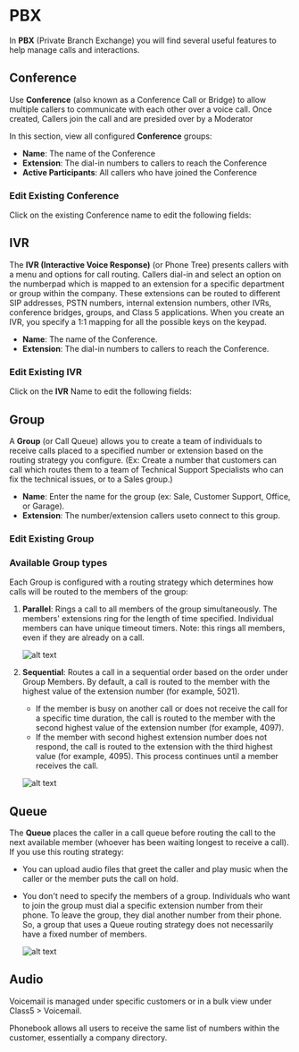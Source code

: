 # PBX
In **PBX** (Private Branch Exchange) you will find several useful features to help manage calls and interactions. 

## Conference
Use **Conference** (also known as a Conference Call or Bridge) to allow multiple callers to communicate with each other over a voice call. Once created, Callers join the call and are presided over by a Moderator

In this section, view all configured **Conference** groups:

+ **Name**: The name of the Conference
+ **Extension**: The dial-in numbers to callers to reach the Conference
+ **Active Participants**: All callers who have joined the Conference

### Edit Existing Conference
Click on the existing Conference name to edit the following fields:

## IVR
The **IVR (Interactive Voice Response)** (or Phone Tree) presents callers with a menu and options for call routing. Callers dial-in and select an option on the numberpad which is mapped to an extension for a specific department or group within the company. These extensions can be routed to different SIP addresses, PSTN numbers, internal extension numbers, other IVRs, conference bridges, groups, and Class 5 applications. When you create an IVR, you specify a 1:1 mapping for all the possible keys on the keypad.

+ **Name**: The name of the Conference.
+ **Extension**: The dial-in numbers to callers to reach the Conference.

### Edit Existing IVR
Click on the **IVR** Name to edit the following fields:

## Group
A **Group** (or Call Queue) allows you to create a team of individuals to receive calls placed to a specified number or extension based on the routing strategy you configure. (Ex: Create a number that customers can call which routes them to a team of Technical Support Specialists who can fix the technical issues, or to a Sales group.)

+ **Name**: Enter the name for the group (ex: Sale, Customer Support, Office, or Garage).
+ **Extension**: The number/extension callers useto connect to this group.

### Edit Existing Group

### Available Group types
Each Group is configured with a routing strategy which determines how calls will be routed to the members of the group:

1. **Parallel**: Rings a call to all members of the group simultaneously. The members' extensions ring for the length of time specified. Individual members can have unique timeout timers. Note: this rings all members, even if they are already on a call.

    ![alt text][parallel]

2. **Sequential**: Routes a call in a sequential order based on the order under Group Members. By default, a call is routed to the member with the highest value of the extension number (for example, 5021).
    + If the member is busy on another call or does not receive the call for a specific time duration, the call is routed to the member with the second highest value of the extension number (for example, 4097).
    + If the member with second highest extension number does not respond, the call is routed to the extension with the third highest value (for example, 4095). This process continues until a member receives the call.

    ![alt text][sequential]

## Queue
The **Queue** places the caller in a call queue before routing the call to the next available member (whoever has been waiting longest to receive a call). If you use this routing strategy:

+ You can upload audio files that greet the caller and play music when the caller or the member puts the call on hold.
+ You don't need to specify the members of a group. Individuals who want to join the group must dial a specific extension number from their phone. To leave the group, they dial another number from their phone. So, a group that uses a Queue routing strategy does not necessarily have a fixed number of members. 

    ![alt text][queue]



## Audio

Voicemail is managed under specific customers or in a bulk view under Class5 > Voicemail.

Phonebook allows all users to receive the same list of numbers within the customer, essentially a company directory.



[parallel]: /customer-portal/img/parallel.png "Parallel Group"
[sequential]: /customer-portal/img/sequential.png "Sequential Group"
[queue]: /customer-portal/img/queue.png "Call Queue"

